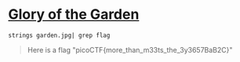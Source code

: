 # [Glory of the Garden](https://play.picoctf.org/practice/challenge/44?category=4&page=1&search=)

```
strings garden.jpg| grep flag
```

>Here is a flag "picoCTF{more_than_m33ts_the_3y3657BaB2C}"
